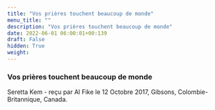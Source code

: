 ```yaml
---
title: "Vos prières touchent beaucoup de monde"
menu_title: ""
description: "Vos prières touchent beaucoup de monde"
date: 2022-06-01 06:00:01+00:139
draft: False
hidden: True
weight:
---
```

### Vos prières touchent beaucoup de monde

Seretta Kem - reçu par Al Fike le 12 Octobre 2017, Gibsons, Colombie-Britannique, Canada.



